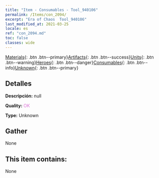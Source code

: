 ```yaml
---
title: "Item - Consumables - Tool_940106"
permalink: /Items/con_2094/
excerpt: "Era of Chaos  Tool_940106"
last_modified_at: 2021-03-25
locale: es
ref: "con_2094.md"
toc: false
classes: wide
---
```

 [Materials](/es/Items/){: .btn .btn--primary}[Artifacts](/es/Items/Artifacts/){: .btn .btn--success}[Units](/es/Items/Units/){: .btn .btn--warning}[Heroes](/es/Items/Heroes/){: .btn .btn--danger}[Consumables](/es/Items/Consumables/){: .btn .btn--info}[Unknown](/es/Items/Unknown/){: .btn .btn--primary}

## Detalles
 **Descripción:** null

 **Quality:** <span style="color: #DA70D6">OK</span>

 **Type:** Unknown

## Gather

  None

## This item contains:

  None

